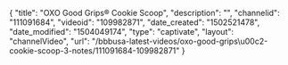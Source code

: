 {
    "title": "OXO Good Grips&reg; Cookie Scoop",
    "description": "",
    "channelid": "111091684",
    "videoid": "109982871",
    "date_created": "1502521478",
    "date_modified": "1504049174",
    "type": "captivate",
    "layout": "channelVideo",
    "url": "\/bbbusa-latest-videos\/oxo-good-grips\u00c2-cookie-scoop-3-notes\/111091684-109982871"
}